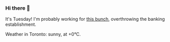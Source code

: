 ### Hi there :wave:

It's Tuesday! I'm probably working for [this bunch](https://github.com/kohofinancial), overthrowing the banking establishment.

Weather in Toronto: sunny, at +0°C.
